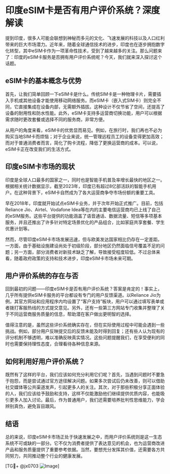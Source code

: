 # 印度eSIM卡是否有用户评价系统？深度解读

提到印度，很多人可能会联想到神秘而多元的文化、飞速发展的科技以及人口红利带来的巨大市场潜力。近年来，随着全球通信技术的进步，印度也在逐步拥抱数字化转型，其中eSIM卡作为一项革命性技术，受到了越来越多的关注。那么问题来了：印度的eSIM卡服务是否拥有用户评价系统呢？今天，我们就来深入探讨这个话题。

## eSIM卡的基本概念与优势

首先，让我们简单回顾一下eSIM卡是什么。传统SIM卡是一种物理卡片，需要插入手机或其他设备才能使用移动网络服务。而eSIM卡（嵌入式SIM卡）则完全不同，它直接集成在设备内部，无需额外插拔。这种设计不仅节省了空间，还提高了设备的耐用性和防水性能。此外，eSIM卡支持多运营商切换功能，用户可以根据需求随时更改套餐或选择不同的服务商，非常方便。

从用户的角度来看，eSIM卡的优势显而易见。例如，在旅行时，我们再也不必为购买当地SIM卡而烦恼；对于企业来说，统一管理远程员工的设备变得更加高效；而对于普通消费者而言，简化了购卡流程，降低了更换运营商的成本。可以说，eSIM卡正在改变我们的生活方式。

## 印度eSIM卡市场的现状

印度是全球人口最多的国家之一，同时也是智能手机普及率增长最快的地区之一。根据相关统计数据显示，截至2023年，印度已有超过8亿部活跃的智能手机用户。在这种背景下，eSIM卡自然成为了各大运营商争夺市场份额的重要工具。

早在2018年，印度就开始试点eSIM卡业务，并于次年开始正式推广。目前，包括Reliance Jio、Airtel、Vodafone Idea等在内的主要电信运营商均已上线了自己的eSIM服务。这些平台提供的功能涵盖了语音通话、数据流量、短信等多项基本服务，并且还推出了许多针对特定场景优化的产品组合，比如家庭共享套餐、学生优惠计划等。

然而，尽管印度eSIM卡市场发展迅速，但与欧美发达国家相比仍存在一定差距。一方面，由于基础设施建设尚处于初级阶段，部分地区仍然面临信号覆盖不足的问题；另一方面，部分消费者对新技术缺乏了解，导致接受程度较低。不过总体来看，随着政府政策的支持和技术进步，印度eSIM卡市场未来可期。

## 用户评价系统的存在与否

回到最初的问题——印度eSIM卡是否有用户评价系统？答案是肯定的！事实上，几乎所有提供eSIM卡服务的平台都设有专门的用户反馈渠道。以Reliance Jio为例，其官方网站和应用程序内均设置了“客户支持”板块，用户可以通过填写表单或者拨打客服热线的方式提交意见。另外，还有一些第三方网站专门收集并整理了关于不同运营商服务质量的信息，帮助潜在客户做出更明智的选择。

值得注意的是，虽然这些评价系统确实存在，但在实际使用过程中可能会遇到一些挑战。例如，部分用户反映提交后的反馈未能及时得到回复；还有些人认为现有的评分机制不够透明，难以准确反映真实情况。这些问题提醒我们，在享受便利的同时也需要保持理性态度，合理看待各种信息来源。

## 如何利用好用户评价系统？

既然有了这样的平台，我们应该如何充分利用它们呢？首先，当遇到问题时不要急于抱怨，而是尝试通过官方途径解决问题。如果多次尝试后仍未改善，则可以借助社交媒体等公共渠道发声，引起更多人的关注。其次，对于那些积极分享正面体验的人，我们应该给予鼓励和支持，这样不仅能激励他们继续提供优质内容，也能吸引更多人加入讨论。最后，作为普通用户，我们还需要培养批判性思维能力，学会辨别真伪，避免盲目跟风。

## 结语

总的来说，印度eSIM卡市场正处于快速发展之中，而用户评价系统则是这一生态系统不可或缺的一部分。它不仅为消费者提供了表达意见的机会，也为运营商改进产品和服务质量提供了重要参考依据。当然，要想充分发挥其价值，还需要各方共同努力，共同推动整个行业的健康发展。

[TG💪+ @jx0703 ![Image](https://github.com/user-attachments/assets/dbca1d08-cadb-493c-b0ec-ad6f7a83f270)]